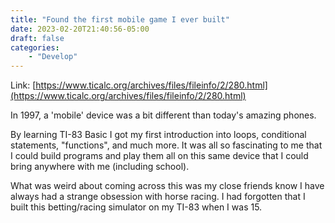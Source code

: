 ```yaml
---
title: "Found the first mobile game I ever built"
date: 2023-02-20T21:40:56-05:00
draft: false
categories: 
    - "Develop"
---
```

Link: [https://www.ticalc.org/archives/files/fileinfo/2/280.html](https://www.ticalc.org/archives/files/fileinfo/2/280.html)

In 1997, a 'mobile' device was a bit different than today's amazing phones. 

By learning TI-83 Basic I got my first introduction into loops, conditional statements, "functions", and much more.  It was all so fascinating to me that I could build programs and play them all on this same device that I could bring anywhere with me (including school).

What was weird about coming across this was my close friends know I have always had a strange obsession with horse racing.  I had forgotten that I built this betting/racing simulator on my TI-83 when I was 15.



